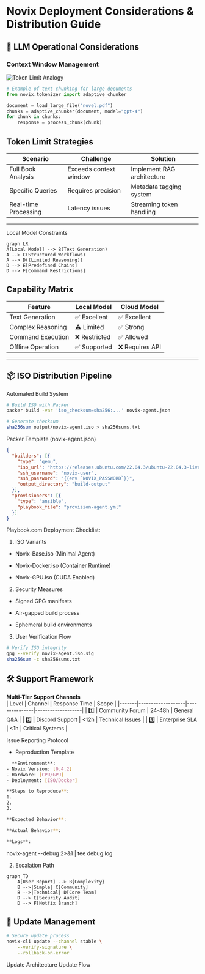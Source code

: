 # Novix Deployment Considerations & Distribution Guide

## 🧠 LLM Operational Considerations

### Context Window Management
![Token Limit Analogy](https://placehold.co/800x200?text=Token%20Limits%20Analogy%20-%20Like%20a%20Speed%20Reader)

```python
# Example of text chunking for large documents
from novix.tokenizer import adaptive_chunker

document = load_large_file("novel.pdf")
chunks = adaptive_chunker(document, model="gpt-4")
for chunk in chunks:
    response = process_chunk(chunk)
```
Token Limit Strategies  
--------------------------------------------------------------------------  
| Scenario           | Challenge                   | Solution                        |
|--------------------|-----------------------------|---------------------------------|
| Full Book Analysis | Exceeds context window      | Implement RAG architecture      |
| Specific Queries   | Requires precision          | Metadata tagging system         |
| Real-time Processing | Latency issues           | Streaming token handling        |
--------------------------------------------------------------------------  

Local Model Constraints
```mermaid
graph LR
A[Local Model] --> B(Text Generation)
A --> C(Structured Workflows)
A --> D((Limited Reasoning))
D --> E[Predefined Chains]
D --> F[Command Restrictions]
```
Capability Matrix  
------------------------------------------------  
| Feature            | Local Model | Cloud Model |
|--------------------|-------------|-------------|
| Text Generation    | ✅ Excellent | ✅ Excellent |
| Complex Reasoning  | ⚠️ Limited   | ✅ Strong    |
| Command Execution  | ❌ Restricted| ✅ Allowed   |
| Offline Operation  | ✅ Supported | ❌ Requires API |
------------------------------------------------
## 📦 ISO Distribution Pipeline
Automated Build System
```bash
# Build ISO with Packer
packer build -var 'iso_checksum=sha256:...' novix-agent.json

# Generate checksum
sha256sum output/novix-agent.iso > sha256sums.txt
```
Packer Template (novix-agent.json)
```json
{
  "builders": [{
    "type": "qemu",
    "iso_url": "https://releases.ubuntu.com/22.04.3/ubuntu-22.04.3-live-server-amd64.iso",
    "ssh_username": "novix-user",
    "ssh_password": "{{env `NOVIX_PASSWORD`}}",
    "output_directory": "build-output"
  }],
  "provisioners": [{
    "type": "ansible",
    "playbook_file": "provision-agent.yml"
  }]
}
```
Playbook.com Deployment Checklist:
1. ISO Variants

* Novix-Base.iso (Minimal Agent)

* Novix-Docker.iso (Container Runtime)

* Novix-GPU.iso (CUDA Enabled)

2. Security Measures

* Signed GPG manifests

* Air-gapped build process

* Ephemeral build environments

3. User Verification Flow

```bash
# Verify ISO integrity
gpg --verify novix-agent.iso.sig
sha256sum -c sha256sums.txt
```
## 🛠️ Support Framework  
**Multi-Tier Support Channels**  
| Level | Channel           | Response Time | Scope             |
|-------|-------------------|---------------|-------------------|
| 1️⃣    | Community Forum   | 24-48h        | General Q&A       |
| 2️⃣    | Discord Support   | <12h          | Technical Issues  |
| 3️⃣    | Enterprise SLA    | <1h           | Critical Systems  |

Issue Reporting Protocol
* Reproduction Template
```bash
  **Environment**:
- Novix Version: [0.4.2]
- Hardware: [CPU/GPU]
- Deployment: [ISO/Docker]

**Steps to Reproduce**:
1. 
2. 
3. 

**Expected Behavior**:

**Actual Behavior**:

**Logs**:
```
novix-agent --debug 2>&1 | tee debug.log

2. Escalation Path

```mermaid
graph TD
    A[User Report] --> B{Complexity}
    B -->|Simple| C[Community]
    B -->|Technical| D[Core Team]
    D --> E[Security Audit]
    D --> F[Hotfix Branch]
```
## 🔄 Update Management
```bash
# Secure update process
novix-cli update --channel stable \
    --verify-signature \
    --rollback-on-error
```
Update Architecture
Update Flow
